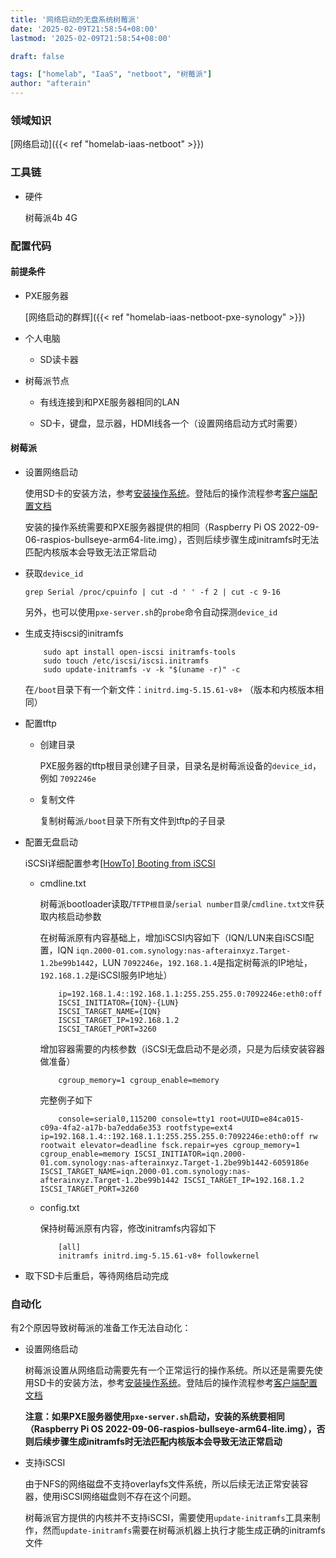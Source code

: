 ```yaml
---
title: '网络启动的无盘系统树莓派'
date: '2025-02-09T21:58:54+08:00'
lastmod: '2025-02-09T21:58:54+08:00'

draft: false

tags: ["homelab", "IaaS", "netboot", "树莓派"]
author: "afterain"
---
```

### 领域知识

[网络启动]({{< ref "homelab-iaas-netboot" >}})

### 工具链

- 硬件

	树莓派4b 4G
	
### 配置代码

#### 前提条件

- PXE服务器

	[网络启动的群辉]({{< ref "homelab-iaas-netboot-pxe-synology" >}})

- 个人电脑

	- SD读卡器

- 树莓派节点

	- 有线连接到和PXE服务器相同的LAN

	- SD卡，键盘，显示器，HDMI线各一个（设置网络启动方式时需要）

#### 树莓派

- 设置网络启动

	使用SD卡的安装方法，参考[安装操作系统](https://www.raspberrypi.com/documentation/computers/getting-started.html#installing-the-operating-system)。登陆后的操作流程参考[客户端配置文档](https://www.raspberrypi.com/documentation/computers/remote-access.html#client-configuration)
		
	安装的操作系统需要和PXE服务器提供的相同（Raspberry Pi OS 2022-09-06-raspios-bullseye-arm64-lite.img），否则后续步骤生成initramfs时无法匹配内核版本会导致无法正常启动

- 获取`device_id`

	`grep Serial /proc/cpuinfo | cut -d ' ' -f 2 | cut -c 9-16`
		
	另外，也可以使用`pxe-server.sh`的`probe`命令自动探测`device_id`

- 生成支持iscsi的initramfs

	```
		sudo apt install open-iscsi initramfs-tools
		sudo touch /etc/iscsi/iscsi.initramfs
		sudo update-initramfs -v -k "$(uname -r)" -c
	```

	在`/boot`目录下有一个新文件：`initrd.img-5.15.61-v8+` （版本和内核版本相同）
	
- 配置tftp

	- 创建目录

		PXE服务器的tftp根目录创建子目录，目录名是树莓派设备的`device_id`，例如 `7092246e`

	- 复制文件

		复制树莓派`/boot`目录下所有文件到tftp的子目录

- 配置无盘启动

	iSCSI详细配置参考[[HowTo] Booting from iSCSI](https://forums.raspberrypi.com/viewtopic.php?t=151302)

	- cmdline.txt

		树莓派bootloader读取/`TFTP根目录`/`serial number目录`/`cmdline.txt文件`获取内核启动参数
		
		在树莓派原有内容基础上，增加iSCSI内容如下（IQN/LUN来自iSCSI配置，IQN `iqn.2000-01.com.synology:nas-afterainxyz.Target-1.2be99b1442`，LUN `7092246e`，`192.168.1.4`是指定树莓派的IP地址，`192.168.1.2`是iSCSI服务IP地址）
		
		```
			ip=192.168.1.4::192.168.1.1:255.255.255.0:7092246e:eth0:off
			ISCSI_INITIATOR={IQN}-{LUN}
			ISCSI_TARGET_NAME={IQN}
			ISCSI_TARGET_IP=192.168.1.2
			ISCSI_TARGET_PORT=3260
		```
		
		增加容器需要的内核参数（iSCSI无盘启动不是必须，只是为后续安装容器做准备）
		
		```
			cgroup_memory=1 cgroup_enable=memory
		```
		
		完整例子如下
		
		```
			console=serial0,115200 console=tty1 root=UUID=e84ca015-c09a-4fa2-a17b-ba7edda6e353 rootfstype=ext4 ip=192.168.1.4::192.168.1.1:255.255.255.0:7092246e:eth0:off rw rootwait elevator=deadline fsck.repair=yes cgroup_memory=1 cgroup_enable=memory ISCSI_INITIATOR=iqn.2000-01.com.synology:nas-afterainxyz.Target-1.2be99b1442-6059186e ISCSI_TARGET_NAME=iqn.2000-01.com.synology:nas-afterainxyz.Target-1.2be99b1442 ISCSI_TARGET_IP=192.168.1.2 ISCSI_TARGET_PORT=3260
		```		

	- config.txt

		保持树莓派原有内容，修改initramfs内容如下
		
		```
			[all]
			initramfs initrd.img-5.15.61-v8+ followkernel
		```

- 取下SD卡后重启，等待网络启动完成

### 自动化

有2个原因导致树莓派的准备工作无法自动化：
		
- 设置网络启动

	树莓派设置从网络启动需要先有一个正常运行的操作系统。所以还是需要先使用SD卡的安装方法，参考[安装操作系统](https://www.raspberrypi.com/documentation/computers/getting-started.html#installing-the-operating-system)。登陆后的操作流程参考[客户端配置文档](https://www.raspberrypi.com/documentation/computers/remote-access.html#client-configuration)
		
	**注意：如果PXE服务器使用`pxe-server.sh`启动，安装的系统要相同（Raspberry Pi OS 2022-09-06-raspios-bullseye-arm64-lite.img），否则后续步骤生成initramfs时无法匹配内核版本会导致无法正常启动**

- 支持iSCSI

	由于NFS的网络磁盘不支持overlayfs文件系统，所以后续无法正常安装容器，使用iSCSI网络磁盘则不存在这个问题。
			
	树莓派官方提供的内核并不支持iSCSI，需要使用`update-initramfs`工具来制作，然而`update-initramfs`需要在树莓派机器上执行才能生成正确的initramfs文件

